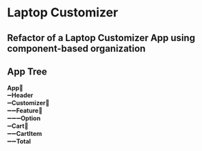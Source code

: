# Laptop Customizer

## Refactor of a Laptop Customizer App using component-based organization<br>

## App Tree
**App🔻** <br>
➖**Header** <br>
➖**Customizer🔻** <br>
➖➖**Feature**🔻 <br>
➖➖➖**Option**<br>
➖**Cart**🔻<br>
➖➖**CartItem**<br>
➖➖**Total**


